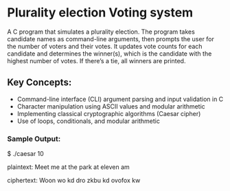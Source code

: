 # Plurality election Voting system 
A C program that simulates a plurality election. The program takes candidate names as command-line arguments, then prompts the user for the number of voters and their votes. It updates vote counts for each candidate and determines the winner(s), which is the candidate with the highest number of votes. If there’s a tie, all winners are printed.



## Key Concepts:
-	Command-line interface (CLI) argument parsing and input validation in C
-	Character manipulation using ASCII values and modular arithmetic
-	Implementing classical cryptographic algorithms (Caesar cipher)
-	Use of loops, conditionals, and modular arithmetic


### Sample Output:

$ ./caesar 10

plaintext:  Meet me at the park at eleven am

ciphertext: Woon wo kd dro zkbu kd ovofox kw

